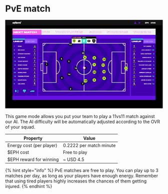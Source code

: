# PvE match

![Match screen](<../.gitbook/assets/Ephere-UI Match.gif>)

This game mode allows you put your team to play a 11vs11 match against our AI. The AI difficulty will be automatically adjusted according to the OVR of your squad.

| Property                 | Value                   |
| ------------------------ | ----------------------- |
| Energy cost (per player) | 0.2222 per match minute |
| $EPH cost                | Free to play            |
| $EPH reward for winning  | \~ USD 4.5              |

{% hint style="info" %}
PvE matches are free to play. You can play up to 3 matches per day, as long as your players have enough energy. Remember that using tired players highly increases the chances of them getting injured.
{% endhint %}
